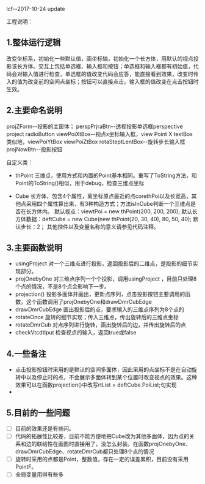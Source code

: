 lcf--2017-10-24 update

工程说明：
## 1.整体运行逻辑
改变坐标系，初始化一些默认值，画坐标轴，初始化一个长方体，用默认的视点投影该长方体。交互上包括单选框、输入框和按钮；单选框和输入框都有初始值，代码会对输入值进行检查，单选框的值改变代码会应答，能直接看到效果，改变时传入的值为改变前的空间点坐标；按钮可以直接点击。输入框的值改变在点击按钮时生效。

## 2.主要命名说明
projZForm--投影的主窗体；
perspPrjraBtn--透视投影单选框perspective project radioButton
viewPoiXtBox--视点x坐标输入框，view Point X textBox 类似地，viewPoiYtBox viewPoiZtBox
rotaSteptLentBox--旋转步长输入框
projNowBtn--投影按钮

自定义类：
- thPoint 
三维点，使用方式和内置的Point基本相同。重写了ToString方法，和Point的ToString()相似，用于debug，检查三维点坐标

- Cube
长方体，包含4个属性，离坐标原点最近的点corethPoi以及长宽高，其他点采用四个属性算出来，有3种构造方式；方法isInCube判断一个三维点是否在长方体内。
默认视点：viewtPoi = new thPoint(200, 200, 200);
默认长方体数据：deftCube = new Cube(new thPoint(20, 30, 40), 80, 50, 40);
默认步长：2；
其他控件以及变量名称的意义请参见代码注释。
## 3.主要函数说明
-  usingProject 对一个三维点进行投影，返回投影后的二维点，是投影的细节实现部分。
- projOnebyOne 对三维点序列一个个投影，调用usingProject ，目前只处理8个点的情况，不是8个点会影响下一步。
- projection() 投影多面体并画出，更新点序列，点击投影按钮主要调用的函数。这个函数调用了projOnebyOne和drawDmrCubEdge
- drawDmrCubEdge 画出投影后的点，要求输入的三维点序列为8个点的
- rotateOnce 旋转的细节实现；传入三维点，传出旋转后的三维点坐标 
- rotateDmrCub 对点序列进行旋转，画出旋转后的边，并传出旋转后的点
- checkVtcdtIput 检查视点的输入，返回true或false

## 4.一些备注
-  点击投影按钮时采用的是默认的空间多面体，因此采用的点坐标不是在自动旋转中以及停止时的点，不会展示多面体转到某个位置时改变视点的效果。这种效果可以在函数projection()中改写rtList = deftCube.PoiList;句实现
- 
## 5.目前的一些问题
- [ ] 目前的效果还是有些闪。
- [ ] 代码的拓展性比较差，目前不能方便地把Cube改为其他多面体，因为点的关系和边的联结性在画图时直接用了，没怎么封装。在函数projOnebyOne、drawDmrCubEdge、rotateDmrCub都只处理8个点的情况
- [ ] 旋转时采用的点都是Point，整数值，存在一定的误差累积，目前没有采用PointF。
- [ ] 全局变量用得有些多
